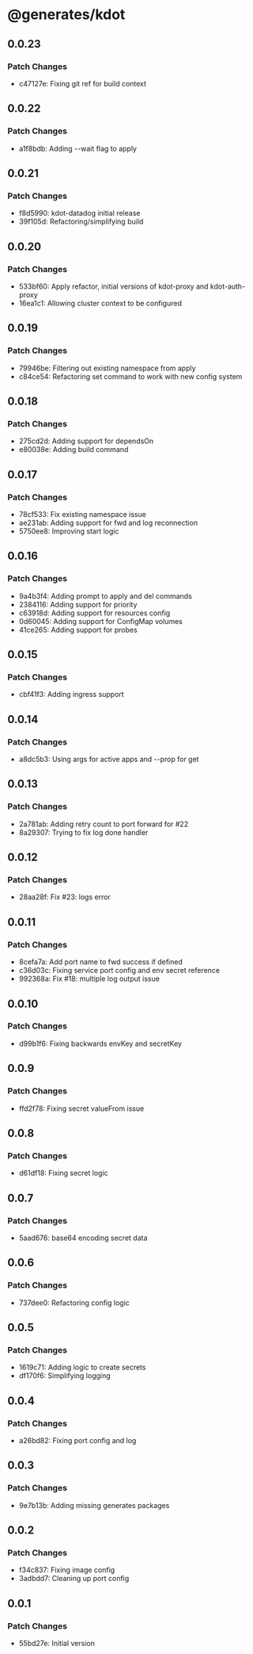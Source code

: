 # @generates/kdot

## 0.0.23

### Patch Changes

- c47127e: Fixing git ref for build context

## 0.0.22

### Patch Changes

- a1f8bdb: Adding --wait flag to apply

## 0.0.21

### Patch Changes

- f8d5990: kdot-datadog initial release
- 39f105d: Refactoring/simplifying build

## 0.0.20

### Patch Changes

- 533bf60: Apply refactor, initial versions of kdot-proxy and kdot-auth-proxy
- 16ea1c1: Allowing cluster context to be configured

## 0.0.19

### Patch Changes

- 79946be: Filtering out existing namespace from apply
- c84ce54: Refactoring set command to work with new config system

## 0.0.18

### Patch Changes

- 275cd2d: Adding support for dependsOn
- e80038e: Adding build command

## 0.0.17

### Patch Changes

- 78cf533: Fix existing namespace issue
- ae231ab: Adding support for fwd and log reconnection
- 5750ee8: Improving start logic

## 0.0.16

### Patch Changes

- 9a4b3f4: Adding prompt to apply and del commands
- 2384116: Adding support for priority
- c63918d: Adding support for resources config
- 0d60045: Adding support for ConfigMap volumes
- 41ce265: Adding support for probes

## 0.0.15

### Patch Changes

- cbf41f3: Adding ingress support

## 0.0.14

### Patch Changes

- a8dc5b3: Using args for active apps and --prop for get

## 0.0.13

### Patch Changes

- 2a781ab: Adding retry count to port forward for #22
- 8a29307: Trying to fix log done handler

## 0.0.12

### Patch Changes

- 28aa28f: Fix #23: logs error

## 0.0.11

### Patch Changes

- 8cefa7a: Add port name to fwd success if defined
- c36d03c: Fixing service port config and env secret reference
- 992368a: Fix #18: multiple log output issue

## 0.0.10

### Patch Changes

- d99b1f6: Fixing backwards envKey and secretKey

## 0.0.9

### Patch Changes

- ffd2f78: Fixing secret valueFrom issue

## 0.0.8

### Patch Changes

- d61df18: Fixing secret logic

## 0.0.7

### Patch Changes

- 5aad676: base64 encoding secret data

## 0.0.6

### Patch Changes

- 737dee0: Refactoring config logic

## 0.0.5

### Patch Changes

- 1619c71: Adding logic to create secrets
- df170f6: Simplifying logging

## 0.0.4

### Patch Changes

- a26bd82: Fixing port config and log

## 0.0.3

### Patch Changes

- 9e7b13b: Adding missing generates packages

## 0.0.2

### Patch Changes

- f34c837: Fixing image config
- 3adbdd7: Cleaning up port config

## 0.0.1

### Patch Changes

- 55bd27e: Initial version
